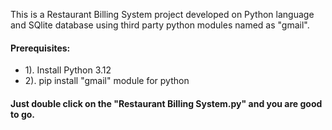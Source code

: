 This is a Restaurant Billing System project developed on Python language and SQlite database using third party python modules named as "gmail".
#### Prerequisites:
- 1). Install Python 3.12
- 2). pip install "gmail" module for python
#### Just double click on the "Restaurant Billing System.py" and you are good to go. 

